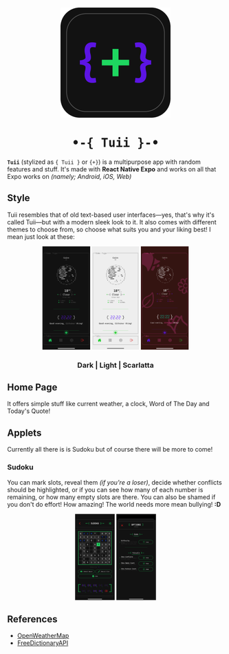<p align="center">
  <img alt="Tuii's {+} Logo" height="256" src="./assets/icons/icon.png">
  <h1 align="center" style="font-family: monospace">
    •-{ Tuii }-•
  </h1>
</p>


**`Tuii`** (stylized as `{ Tuii }` or `{+}`) is a multipurpose app with random features and stuff.
&#10;
It's made with **React Native Expo** and works on all that Expo works on _(namely; Android, iOS, Web)_

## Style

Tuii resembles that of old text-based user interfaces—yes, that's why it's called Tuii—but with a modern sleek look to it.
It also comes with different themes to choose from, so choose what suits you and your liking best!
&#10;
I mean just look at these:
<p align="center">
  <img alt="Dark mode" height="240" src="./screenshots/dark.png">
  <img alt="Degenerate mode" height="240" src="./screenshots/light.png">
  <img alt="Scarlatta mode" height="240" src="./screenshots/scarlatta.png">
</p>
<h3 align="center">
  Dark | Light | Scarlatta
</h3>

## Home Page

It offers simple stuff like current weather, a clock, Word of The Day and Today's Quote!

## Applets

Currently all there is is Sudoku but of course there will be more to come!
&#10;

### Sudoku

You can mark slots, reveal them _(if you're a loser)_, decide whether conflicts should be highlighted, or if you can see how many of each number is remaining, or how many empty slots are there.
&#10;
You can also be shamed if you don't do effort! How amazing!
The world needs more mean bullying! **:D**

<p align="center">
  <img alt="Sudoku menu" height="200" src="./screenshots/sudoku1.png">
  <img alt="Sudoku settings" height="200" src="./screenshots/sudoku2.png">
</p>

## References

- [OpenWeatherMap](https://openweathermap.org/)
- [FreeDictionaryAPI](https://dictionaryapi.dev/)
